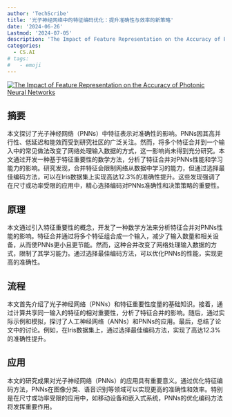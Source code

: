 ```yaml
---
author: 'TechScribe'
title: '光子神经网络中的特征编码优化：提升准确性与效率的新策略'
date: '2024-06-26'
Lastmod: '2024-07-05'
description: 'The Impact of Feature Representation on the Accuracy of Photonic Neural Networks'
categories:
  - CS.AI
# tags:
#   - emoji
---
```


[![The Impact of Feature Representation on the Accuracy of Photonic Neural Networks](https://arxiv-research-1301205113.cos.ap-guangzhou.myqcloud.com/images/2406.18757v2.pdf_0.jpg)](https://arxiv.org/abs/2406.18757v2)

## 摘要

本文探讨了光子神经网络（PNNs）中特征表示对准确性的影响。PNNs因其高并行性、低延迟和能效而受到研究社区的广泛关注。然而，将多个特征合并到一个输入中的常见做法改变了网络处理输入数据的方式，这一影响尚未得到充分研究。本文通过开发一种基于特征重要性的数学方法，分析了特征合并对PNNs性能和学习能力的影响。研究发现，合并特征会限制网络从数据中学习的能力，但通过选择最佳编码方法，可以在Iris数据集上实现高达12.3%的准确性提升。这些发现强调了在尺寸或功率受限的应用中，精心选择编码对PNNs准确性和决策策略的重要性。<!--more-->

## 原理

本文通过引入特征重要性的概念，开发了一种数学方法来分析特征合并对PNNs性能的影响。特征合并通过将多个特征组合成一个输入，减少了输入数量和相关设备，从而使PNNs更小且更节能。然而，这种合并改变了网络处理输入数据的方式，限制了其学习能力。通过选择最佳编码方法，可以优化PNNs的性能，实现更高的准确性。

## 流程

本文首先介绍了光子神经网络（PNNs）和特征重要性度量的基础知识。接着，通过计算共享同一输入的特征的相对重要性，分析了特征合并的影响。随后，通过实际示例和模拟，探讨了人工神经网络（ANNs）和PNNs的应用。最后，总结了论文中的讨论。例如，在Iris数据集上，通过选择最佳编码方法，实现了高达12.3%的准确性提升。

## 应用

本文的研究成果对光子神经网络（PNNs）的应用具有重要意义。通过优化特征编码方法，PNNs在图像分类、语音识别等领域可以实现更高的准确性和效率。特别是在尺寸或功率受限的应用中，如移动设备和嵌入式系统，PNNs的优化编码方法将发挥重要作用。